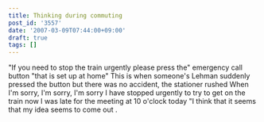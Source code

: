 ```yaml
---
title: Thinking during commuting
post_id: '3557'
date: '2007-03-09T07:44:00+09:00'
draft: true
tags: []
---
```


"If you need to stop the train urgently please press the" emergency call button "that is set up at home" This is when someone's Lehman suddenly pressed the button but there was no accident, the stationer rushed When I'm sorry, I'm sorry, I'm sorry I have stopped urgently to try to get on the train now I was late for the meeting at 10 o'clock today "I think that it seems that my idea seems to come out .

